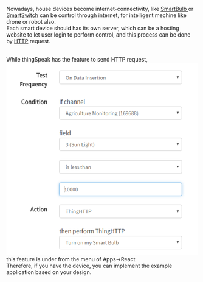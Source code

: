 
Nowadays, house devices become internet-connectivity, like 
[SmartBulb ](https://www.amazon.com/TP-Link-Dimmable-Tunable-Equivalent-LB120/dp/B01HXM8XHO/ref=sr_1_2?s=hi&ie=UTF8&qid=1481359066&sr=1-2-spons&keywords=smart+bulb&psc=1)
or
[ SmartSwitch](https://www.amazon.com/WeMo-Switch-Smart-Wi-Fi-Amazon/dp/B00BB2MMNE/ref=sr_1_1?s=hi&ie=UTF8&qid=1482928701&sr=1-1-spons&keywords=smart+switch&psc=1)
can be control through internet, for intelligent mechine like drone or robot also.
<br/>
Each smart device should has its own server, which can be a hosting website to let user login to perform control, and this process can be done by [HTTP](https://en.wikipedia.org/wiki/Hypertext_Transfer_Protocol#Request_methods) request.
<br/>
<br/>

While thingSpeak has the feature to send HTTP request, 
<br/>
<img src="https://github.com/Raydivine/IoT-for-Modern-Agriculture/blob/master/Doc/Image/ThingSpeak/http.png" />
<br/>
this feature is under from the menu of Apps->React
<br/>
Therefore, if you have the device, you can implement the example application based on your design.

